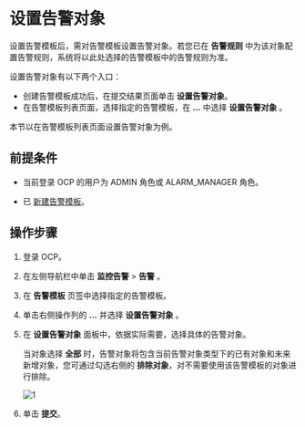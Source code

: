 # 设置告警对象

设置告警模板后，需对告警模板设置告警对象。若您已在 **告警规则** 中为该对象配置告警规则，系统将以此处选择的告警模板中的告警规则为准。

设置告警对象有以下两个入口：

* 创建告警模板成功后，在提交结果页面单击 **设置告警对象**。
* 在告警模板列表页面，选择指定的告警模板，在 **...** 中选择 **设置告警对象** 。

本节以在告警模板列表页面设置告警对象为例。

## 前提条件

* 当前登录 OCP 的用户为 ADMIN 角色或 ALARM_MANAGER 角色。

* 已 [新建告警模板](../400.manage-alert-templates/100.create-an-alert-template.md)。

## 操作步骤

1. 登录 OCP。

2. 在左侧导航栏中单击 **监控告警** \> **告警** 。

3. 在 **告警模板** 页签中选择指定的告警模板。

4. 单击右侧操作列的 **...** 并选择 **设置告警对象** 。

5. 在 **设置告警对象** 面板中，依据实际需要，选择具体的告警对象。

    当对象选择 **全部** 时，告警对象将包含当前告警对象类型下的已有对象和未来新增对象，您可通过勾选右侧的 **排除对象**，对不需要使用该告警模板的对象进行排除。

    ![1](https://obbusiness-private.oss-cn-shanghai.aliyuncs.com/doc/img/ocp/401/%E8%AE%BE%E7%BD%AE%E5%91%8A%E8%AD%A6%E5%AF%B9%E8%B1%A11.png)

6. 单击 **提交**。
